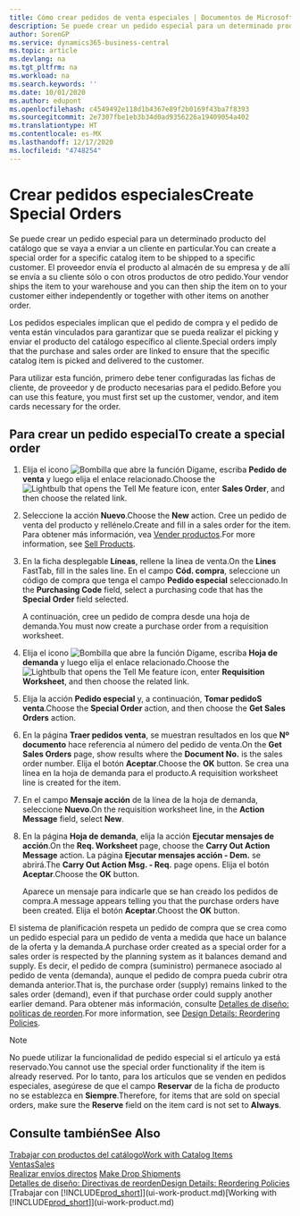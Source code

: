 ```yaml
---
title: Cómo crear pedidos de venta especiales | Documentos de Microsoft
description: Se puede crear un pedido especial para un determinado producto del catálogo que se vaya a enviar a un cliente en particular. El proveedor envía el producto al almacén de su empresa y de allí se envía a su cliente sólo o con otros productos de otro pedido.
author: SorenGP
ms.service: dynamics365-business-central
ms.topic: article
ms.devlang: na
ms.tgt_pltfrm: na
ms.workload: na
ms.search.keywords: ''
ms.date: 10/01/2020
ms.author: edupont
ms.openlocfilehash: c4549492e118d1b4367e89f2b0169f43ba7f8393
ms.sourcegitcommit: 2e7307fbe1eb3b34d0ad9356226a19409054a402
ms.translationtype: HT
ms.contentlocale: es-MX
ms.lasthandoff: 12/17/2020
ms.locfileid: "4748254"
---
```

# <a name="create-special-orders"></a><span data-ttu-id="4e73b-104">Crear pedidos especiales</span><span class="sxs-lookup"><span data-stu-id="4e73b-104">Create Special Orders</span></span>
<span data-ttu-id="4e73b-105">Se puede crear un pedido especial para un determinado producto del catálogo que se vaya a enviar a un cliente en particular.</span><span class="sxs-lookup"><span data-stu-id="4e73b-105">You can create a special order for a specific catalog item to be shipped to a specific customer.</span></span> <span data-ttu-id="4e73b-106">El proveedor envía el producto al almacén de su empresa y de allí se envía a su cliente sólo o con otros productos de otro pedido.</span><span class="sxs-lookup"><span data-stu-id="4e73b-106">Your vendor ships the item to your warehouse and you can then ship the item on to your customer either independently or together with other items on another order.</span></span>  

<span data-ttu-id="4e73b-107">Los pedidos especiales implican que el pedido de compra y el pedido de venta están vinculados para garantizar que se pueda realizar el picking y enviar el producto del catálogo específico al cliente.</span><span class="sxs-lookup"><span data-stu-id="4e73b-107">Special orders imply that the purchase and sales order are linked to ensure that the specific catalog item is picked and delivered to the customer.</span></span>  

<span data-ttu-id="4e73b-108">Para utilizar esta función, primero debe tener configuradas las fichas de cliente, de proveedor y de producto necesarias para el pedido.</span><span class="sxs-lookup"><span data-stu-id="4e73b-108">Before you can use this feature, you must first set up the customer, vendor, and item cards necessary for the order.</span></span>  

## <a name="to-create-a-special-order"></a><span data-ttu-id="4e73b-109">Para crear un pedido especial</span><span class="sxs-lookup"><span data-stu-id="4e73b-109">To create a special order</span></span>  
1.  <span data-ttu-id="4e73b-110">Elija el icono ![Bombilla que abre la función Dígame](media/ui-search/search_small.png "Dígame qué desea hacer"), escriba **Pedido de venta** y luego elija el enlace relacionado.</span><span class="sxs-lookup"><span data-stu-id="4e73b-110">Choose the ![Lightbulb that opens the Tell Me feature](media/ui-search/search_small.png "Tell me what you want to do") icon, enter **Sales Order**, and then choose the related link.</span></span>  
2. <span data-ttu-id="4e73b-111">Seleccione la acción **Nuevo**.</span><span class="sxs-lookup"><span data-stu-id="4e73b-111">Choose the **New** action.</span></span> <span data-ttu-id="4e73b-112">Cree un  pedido de venta del producto y rellénelo.</span><span class="sxs-lookup"><span data-stu-id="4e73b-112">Create and fill in a  sales order for the item.</span></span> <span data-ttu-id="4e73b-113">Para obtener más información, vea [Vender productos](sales-how-sell-products.md).</span><span class="sxs-lookup"><span data-stu-id="4e73b-113">For more information, see [Sell Products](sales-how-sell-products.md).</span></span>
3.  <span data-ttu-id="4e73b-114">En la ficha desplegable **Líneas**, rellene la línea de venta.</span><span class="sxs-lookup"><span data-stu-id="4e73b-114">On the **Lines** FastTab, fill in the sales line.</span></span> <span data-ttu-id="4e73b-115">En el campo **Cód. compra**, seleccione un código de compra que tenga el campo **Pedido especial** seleccionado.</span><span class="sxs-lookup"><span data-stu-id="4e73b-115">In the **Purchasing Code** field, select a purchasing code that has the **Special Order** field selected.</span></span>

    <span data-ttu-id="4e73b-116">A continuación, cree un pedido de compra desde una hoja de demanda.</span><span class="sxs-lookup"><span data-stu-id="4e73b-116">You must now create a purchase order from a requisition worksheet.</span></span>  
4. <span data-ttu-id="4e73b-117">Elija el icono ![Bombilla que abre la función Dígame](media/ui-search/search_small.png "Dígame qué desea hacer"), escriba **Hoja de demanda** y luego elija el enlace relacionado.</span><span class="sxs-lookup"><span data-stu-id="4e73b-117">Choose the ![Lightbulb that opens the Tell Me feature](media/ui-search/search_small.png "Tell me what you want to do") icon, enter **Requisition Worksheet**, and then choose the related link.</span></span>  
5. <span data-ttu-id="4e73b-118">Elija la acción **Pedido especial** y, a continuación, **Tomar pedidoS venta**.</span><span class="sxs-lookup"><span data-stu-id="4e73b-118">Choose the **Special Order** action, and then choose the **Get Sales Orders** action.</span></span>  
6.  <span data-ttu-id="4e73b-119">En la página **Traer pedidos venta**, se muestran resultados en los que **Nº documento** hace referencia al número del pedido de venta.</span><span class="sxs-lookup"><span data-stu-id="4e73b-119">On the **Get Sales Orders** page, show results where the **Document No.** is the sales order number.</span></span> <span data-ttu-id="4e73b-120">Elija el botón **Aceptar**.</span><span class="sxs-lookup"><span data-stu-id="4e73b-120">Choose the **OK** button.</span></span> <span data-ttu-id="4e73b-121">Se crea una línea en la hoja de demanda para el producto.</span><span class="sxs-lookup"><span data-stu-id="4e73b-121">A requisition worksheet line is created for the item.</span></span>  
7.  <span data-ttu-id="4e73b-122">En el campo **Mensaje acción** de la línea de la hoja de demanda, seleccione **Nuevo**.</span><span class="sxs-lookup"><span data-stu-id="4e73b-122">On the requisition worksheet line, in the **Action Message** field, select **New**.</span></span>  
8.  <span data-ttu-id="4e73b-123">En la página **Hoja de demanda**, elija la acción **Ejecutar mensajes de acción**.</span><span class="sxs-lookup"><span data-stu-id="4e73b-123">On the **Req. Worksheet** page, choose the **Carry Out Action Message** action.</span></span> <span data-ttu-id="4e73b-124">La página **Ejecutar mensajes acción - Dem.** se abrirá.</span><span class="sxs-lookup"><span data-stu-id="4e73b-124">The **Carry Out Action Msg. - Req.** page opens.</span></span> <span data-ttu-id="4e73b-125">Elija el botón **Aceptar**.</span><span class="sxs-lookup"><span data-stu-id="4e73b-125">Choose the **OK** button.</span></span>  

    <span data-ttu-id="4e73b-126">Aparece un mensaje para indicarle que se han creado los pedidos de compra.</span><span class="sxs-lookup"><span data-stu-id="4e73b-126">A message appears telling you that the purchase orders have been created.</span></span> <span data-ttu-id="4e73b-127">Elija el botón **Aceptar**.</span><span class="sxs-lookup"><span data-stu-id="4e73b-127">Choost the **OK** button.</span></span>  

<span data-ttu-id="4e73b-128">El sistema de planificación respeta un pedido de compra que se crea como un pedido especial para un pedido de venta a medida que hace un balance de la oferta y la demanda.</span><span class="sxs-lookup"><span data-stu-id="4e73b-128">A purchase order created as a special order for a sales order is respected by the planning system as it balances demand and supply.</span></span> <span data-ttu-id="4e73b-129">Es decir, el pedido de compra (suministro) permanece asociado al pedido de venta (demanda), aunque el pedido de compra pueda cubrir otra demanda anterior.</span><span class="sxs-lookup"><span data-stu-id="4e73b-129">That is, the purchase order (supply) remains linked to the sales order (demand), even if that purchase order could supply another earlier demand.</span></span> <span data-ttu-id="4e73b-130">Para obtener más información, consulte [Detalles de diseño: políticas de reorden](design-details-reservation-order-tracking-and-action-messaging.md).</span><span class="sxs-lookup"><span data-stu-id="4e73b-130">For more information, see [Design Details: Reordering Policies](design-details-reservation-order-tracking-and-action-messaging.md).</span></span>  

> [!NOTE]  
>  <span data-ttu-id="4e73b-131">No puede utilizar la funcionalidad de pedido especial si el artículo ya está reservado.</span><span class="sxs-lookup"><span data-stu-id="4e73b-131">You cannot use the special order functionality if the item is already reserved.</span></span> <span data-ttu-id="4e73b-132">Por lo tanto, para los artículos que se venden en pedidos especiales, asegúrese de que el campo **Reservar** de la ficha de producto no se establezca en **Siempre**.</span><span class="sxs-lookup"><span data-stu-id="4e73b-132">Therefore, for items that are sold on special orders, make sure the **Reserve** field on the item card is not set to **Always**.</span></span>  

## <a name="see-also"></a><span data-ttu-id="4e73b-133">Consulte también</span><span class="sxs-lookup"><span data-stu-id="4e73b-133">See Also</span></span>  
[<span data-ttu-id="4e73b-134">Trabajar con productos del catálogo</span><span class="sxs-lookup"><span data-stu-id="4e73b-134">Work with Catalog Items</span></span>](inventory-how-work-nonstock-items.md)  
[<span data-ttu-id="4e73b-135">Ventas</span><span class="sxs-lookup"><span data-stu-id="4e73b-135">Sales</span></span>](sales-manage-sales.md)  
<span data-ttu-id="4e73b-136">[Realizar envíos directos](sales-how-drop-shipment.md) </span><span class="sxs-lookup"><span data-stu-id="4e73b-136">[Make Drop Shipments](sales-how-drop-shipment.md) </span></span>  
[<span data-ttu-id="4e73b-137">Detalles de diseño: Directivas de reorden</span><span class="sxs-lookup"><span data-stu-id="4e73b-137">Design Details: Reordering Policies</span></span>](design-details-reservation-order-tracking-and-action-messaging.md)  
<span data-ttu-id="4e73b-138">[Trabajar con [!INCLUDE[prod_short](includes/prod_short.md)]](ui-work-product.md)</span><span class="sxs-lookup"><span data-stu-id="4e73b-138">[Working with [!INCLUDE[prod_short](includes/prod_short.md)]](ui-work-product.md)</span></span>
